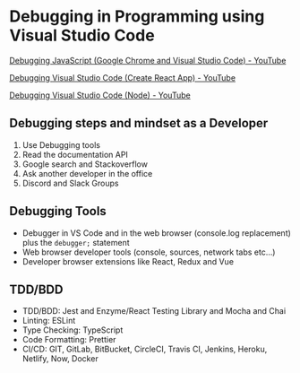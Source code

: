 # Debugging in Programming using Visual Studio Code

[Debugging JavaScript (Google Chrome and Visual Studio Code) - YouTube](https://www.youtube.com/watch?v=AX7uybwukkk&list=WL&index=2)

[Debugging Visual Studio Code (Create React App) - YouTube](https://www.youtube.com/watch?v=OlwIDANNpOc)

[Debugging Visual Studio Code (Node) - YouTube](https://www.youtube.com/watch?v=yFtU6_UaOtA)

## Debugging steps and mindset as a Developer

1. Use Debugging tools
2. Read the documentation API
3. Google search and Stackoverflow
4. Ask another developer in the office
5. Discord and Slack Groups

## Debugging Tools

- Debugger in VS Code and in the web browser (console.log replacement) plus the `debugger;` statement
- Web browser developer tools (console, sources, network tabs etc…)
- Developer browser extensions like React, Redux and Vue

## TDD/BDD

- TDD/BDD: Jest and Enzyme/React Testing Library and Mocha and Chai
- Linting: ESLint
- Type Checking: TypeScript
- Code Formatting: Prettier
- CI/CD: GIT, GitLab, BitBucket, CircleCI, Travis CI, Jenkins, Heroku, Netlify, Now, Docker
